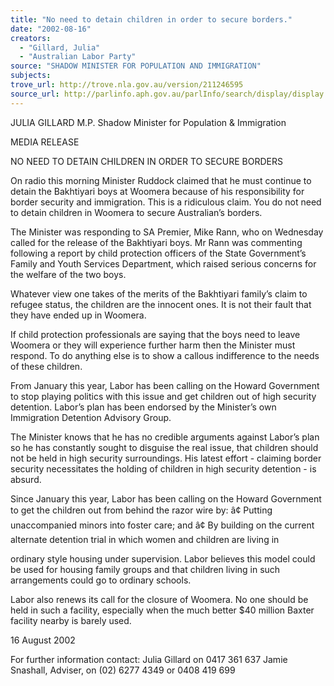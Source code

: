 ```yaml
---
title: "No need to detain children in order to secure borders."
date: "2002-08-16"
creators:
  - "Gillard, Julia"
  - "Australian Labor Party"
source: "SHADOW MINISTER FOR POPULATION AND IMMIGRATION"
subjects:
trove_url: http://trove.nla.gov.au/version/211246595
source_url: http://parlinfo.aph.gov.au/parlInfo/search/display/display.w3p;query=Id%3A%22media/pressrel/I1776%22
---
```


 JULIA GILLARD M.P. Shadow Minister for Population & Immigration

 MEDIA RELEASE

 NO NEED TO DETAIN CHILDREN IN ORDER TO SECURE BORDERS

 On radio this morning Minister Ruddock claimed that he must continue to detain the Bakhtiyari boys at  Woomera  because of  his  responsibility for border  security and  immigration.   This  is  a  ridiculous claim.  You do not need to detain children in Woomera to secure Australian’s borders.

 The Minister was responding to SA Premier, Mike Rann, who on Wednesday called for the release of the Bakhtiyari boys.  Mr Rann was commenting following a report by child protection officers of the State  Government’s  Family  and  Youth  Services  Department,  which  raised  serious  concerns  for  the welfare of the two boys.

 Whatever view one takes of the merits of the Bakhtiyari family’s claim to refugee status, the children are the innocent ones.  It is not their fault that they have ended up in Woomera.

 If  child  protection  professionals  are  saying  that  the  boys  need  to  leave  Woomera  or  they  will experience  further  harm  then  the  Minister  must  respond.  To  do  anything  else  is  to  show  a  callous indifference to the needs of these children.

 From January this  year,  Labor  has been calling on  the  Howard  Government  to  stop  playing politics with this issue and get children out of high security detention.  Labor’s plan has been endorsed by the Minister’s own Immigration Detention Advisory Group.

 The  Minister  knows  that  he  has  no  credible  arguments  against  Labor’s  plan  so  he  has  constantly sought to disguise the real issue, that children should not be held in high security surroundings.  His latest effort - claiming border security necessitates the holding of children in high security detention - is absurd.

 Since  January  this  year,  Labor  has  been  calling  on  the  Howard  Government  to  get  the  children  out from behind the razor wire by: â¢ Putting unaccompanied minors into foster care; and â¢ By  building  on  the  current  alternate  detention  trial  in  which  women  and  children  are  living  in

 ordinary style  housing under  supervision.   Labor  believes  this  model  could  be used  for  housing family groups and that children living in such arrangements could go to ordinary schools.

 Labor  also  renews  its  call  for  the  closure  of  Woomera.   No  one  should  be  held  in  such  a  facility, especially when the much better $40 million Baxter facility nearby is barely used.

 16 August 2002

 For further information contact: Julia Gillard on 0417 361 637 Jamie Snashall, Adviser, on (02) 6277 4349 or 0408 419 699


